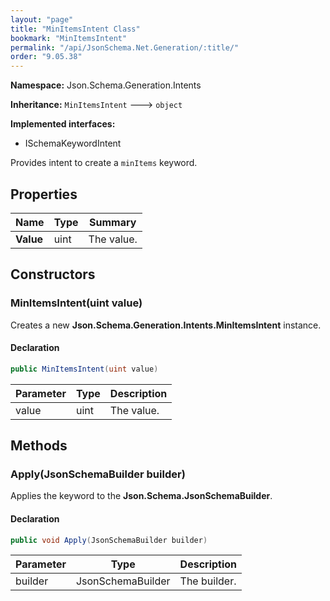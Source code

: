 ```yaml
---
layout: "page"
title: "MinItemsIntent Class"
bookmark: "MinItemsIntent"
permalink: "/api/JsonSchema.Net.Generation/:title/"
order: "9.05.38"
---
```

**Namespace:** Json.Schema.Generation.Intents

**Inheritance:**
`MinItemsIntent`
 🡒 
`object`

**Implemented interfaces:**

- ISchemaKeywordIntent

Provides intent to create a `minItems` keyword.

## Properties

| Name | Type | Summary |
|---|---|---|
| **Value** | uint | The value. |

## Constructors

### MinItemsIntent(uint value)

Creates a new **Json.Schema.Generation.Intents.MinItemsIntent** instance.

#### Declaration

```c#
public MinItemsIntent(uint value)
```

| Parameter | Type | Description |
|---|---|---|
| value | uint | The value. |


## Methods

### Apply(JsonSchemaBuilder builder)

Applies the keyword to the **Json.Schema.JsonSchemaBuilder**.

#### Declaration

```c#
public void Apply(JsonSchemaBuilder builder)
```

| Parameter | Type | Description |
|---|---|---|
| builder | JsonSchemaBuilder | The builder. |



